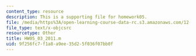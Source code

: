 ```yaml
---
content_type: resource
description: This is a supporting file for homework05.
file: /media/https%3A/open-learning-course-data-rc.s3.amazonaws.com/12-010-computational-methods-of-scientific-programming-fall-2011/9f256fc7f1a8a9ee35d25f036f07bb0f_HW05_03_2011.m
file_type: text/x-objcsrc
resourcetype: Other
title: HW05_03_2011.m
uid: 9f256fc7-f1a8-a9ee-35d2-5f036f07bb0f
---
```

